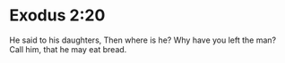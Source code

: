 # Exodus 2:20

He said to his daughters, Then where is he? Why have you left the man? Call him, that he may eat bread.
